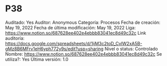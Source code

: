 # P38

Auditado: Yes
Auditor: Anonymous
Categoría: Procesos
Fecha de creación: May 19, 2022
Fecha de última modificación: May 19, 2022
Liga: https://www.notion.so/687628ee402e4ebbb83041ec8d49c32c
Link auditoría: https://docs.google.com/spreadsheets/d/1ijM3c2toD_CvIW2xA5B-gMz8B6MFrv1eH6yph772y9s/edit?usp=sharing
Nivel o status: Controlado
Nombre: https://www.notion.so/687628ee402e4ebbb83041ec8d49c32c 
Se utiliza?: Yes
Última versión: 1.0